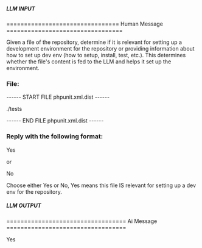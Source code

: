 ##### LLM INPUT #####
================================ Human Message =================================

Given a file of the repository, determine if it is relevant for setting up a development environment for the repository or providing information about how to set up dev env (how to setup, install, test, etc.). This determines whether the file's content is fed to the LLM and helps it set up the environment.

### File:
------ START FILE phpunit.xml.dist ------
<?xml version="1.0" encoding="UTF-8"?>
<phpunit backupGlobals="false"
         beStrictAboutTestsThatDoNotTestAnything="false"
         colors="true"
         processIsolation="false"
         stopOnError="false"
         stopOnFailure="false"
         cacheDirectory=".phpunit.cache"
         backupStaticProperties="false">
    <testsuites>
        <testsuite name="Laravel Test Suite">
            <directory suffix="Test.php">./tests</directory>
        </testsuite>
    </testsuites>
    <php>
        <ini name="date.timezone" value="UTC" />
        <ini name="intl.default_locale" value="C.UTF-8" />
        <ini name="memory_limit" value="2048M" />
        <env name="DB_CONNECTION" value="testing" />
        <!--
        <env name="REDIS_CLIENT" value="phpredis" />
        <env name="REDIS_HOST" value="127.0.0.1" />
        <env name="REDIS_PORT" value="6379" />
        -->
    </php>
</phpunit>

------ END FILE phpunit.xml.dist ------

### Reply with the following format:

<rel>Yes</rel>

or

<rel>No</rel>

Choose either Yes or No, Yes means this file IS relevant for setting up a dev env for the repository.

##### LLM OUTPUT #####
================================== Ai Message ==================================

<rel>Yes</rel>